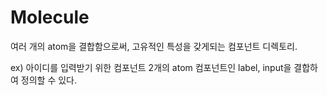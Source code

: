 # Molecule 
여러 개의 atom을 결합함으로써, 고유적인 특성을 갖게되는 컴포넌트 디렉토리.

ex) 아이디를 입력받기 위한 컴포넌트 
2개의 atom 컴포넌트인 label, input을 결합하여 정의할 수 있다. 

